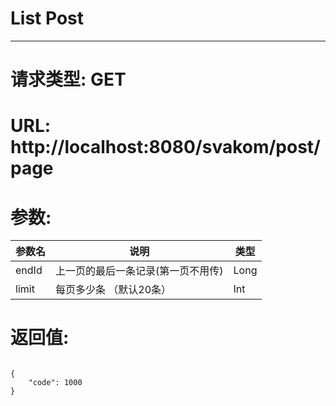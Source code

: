 # List Post
---
# 请求类型: GET
# URL: http://localhost:8080/svakom/post/page
# 参数:
参数名 | 说明                             | 类型
----- |--------------------------------- | ----
endId | 上一页的最后一条记录(第一页不用传)  | Long
limit | 每页多少条 （默认20条）            | Int
# 返回值:
<pre><code>
{
    "code": 1000
}
</code></pre>
